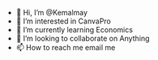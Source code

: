 - 👋 Hi, I’m @Kemalmay
- 👀 I’m interested in CanvaPro
- 🌱 I’m currently learning Economics
- 💞️ I’m looking to collaborate on Anything
- 📫 How to reach me email me

<!---
Kemalmay/Kemalmay is a ✨ special ✨ repository because its `README.md` (this file) appears on your GitHub profile.
You can click the Preview link to take a look at your changes.
--->
